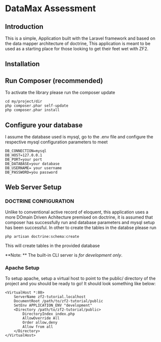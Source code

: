 DataMax Assessment
=======================

Introduction
------------
This is a simple, Application built with the Laravel framework and based on the data mapper architecture of doctrine, This application is meant to be used as a starting place for those
looking to get their feet wet with ZF2.

Installation
------------

Run Composer (recommended)
----------------------------
To activate the library please run the composer update 


    cd my/project/dir
    php composer.phar self-update
    php composer.phar install



Configure your database
--------------------
I assume the database used is mysql, go to the .env file and configure the respective mysql configuration parameters to meet 

    
    DB_CONNECTION=mysql
    DB_HOST=127.0.0.1
    DB_PORT=your port
    DB_DATABASE=your database
    DB_USERNAME= your username
    DB_PASSWORD=you password

Web Server Setup
----------------

### DOCTRINE CONFIGURATION 

Unlike to conventional active record of eloquent, this application uses a more DOmain Driven Achitecture premised on doctrine, it is assumed that composer has successfully run and database parameters and mysql setup has been successful. In other to create the tables in the databse please run 

    php artisan doctrine:schema:create

This will create tables in the provided database

**Note: ** The built-in CLI server is *for development only*.

### Apache Setup

To setup apache, setup a virtual host to point to the public/ directory of the
project and you should be ready to go! It should look something like below:

    <VirtualHost *:80>
        ServerName zf2-tutorial.localhost
        DocumentRoot /path/to/zf2-tutorial/public
        SetEnv APPLICATION_ENV "development"
        <Directory /path/to/zf2-tutorial/public>
            DirectoryIndex index.php
            AllowOverride All
            Order allow,deny
            Allow from all
        </Directory>
    </VirtualHost>
